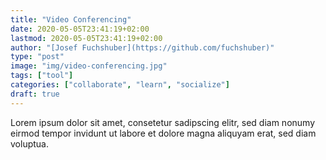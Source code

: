 ```yaml
---
title: "Video Conferencing"
date: 2020-05-05T23:41:19+02:00
lastmod: 2020-05-05T23:41:19+02:00
author: "[Josef Fuchshuber](https://github.com/fuchshuber)"
type: "post"
image: "img/video-conferencing.jpg"
tags: ["tool"]
categories: ["collaborate", "learn", "socialize"]
draft: true
---
```


Lorem ipsum dolor sit amet, consetetur sadipscing elitr, sed diam nonumy eirmod tempor invidunt ut labore et dolore magna aliquyam erat, sed diam voluptua.
<!--more-->